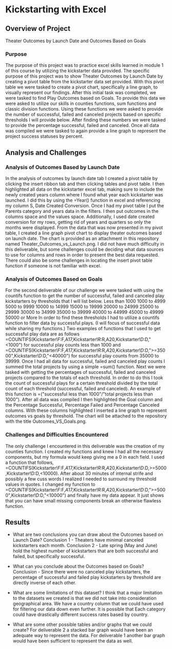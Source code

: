 # Kickstarting with Excel

## Overview of Project
Theater Outcomes by Launch Date and Outcomes Based on Goals

### Purpose
The purpose of this project was to practice excel skills learned in module 1 of this course by utilizing the kickstarter data provided. The specific purpose of this project was to show Theater Outcomes by Launch Date by creating a pivot table from the kickstarter data set provided. With this pivot table we were tasked to create a pivot chart, specifically a line graph, to visually represent our findings. After this initial task was completed, we were tasked to find Play Outcomes based on Goals. To provide this data we were asked to utilize our skills in counties functions, sum functions and classic division functions. Using these functions we were asked to provide the number of successful, failed and canceled projects based on specific thresholds I will provide below. After finding these numbers we were tasked to provide the percentage successful, failed and canceled. Once all data was compiled we were tasked to again provide a line graph to represent the project success statuses by percent. 

## Analysis and Challenges

### Analysis of Outcomes Based by Launch Date
In the analysis of outcomes by launch date tab I created a pivot table by clicking the insert ribbon tab and then clicking tables and pivot table. I then highlighted all data on the kickstarter excel tab, making sure to include the newly created years column where I found what year each kickstarter was launched. I did this by using the =Year() function in excel and referencing my column S, Date Created Conversion. Once I had my pivot table I put the Parents category and years data in the filters. I then put outcomes in the columns space and the values space. Additionally, I used date created conversion for my rows, getting rid of years and quarters so only the months were displayed. From the data that was now presented in my pivot table, I created a line graph pivot chart to display theater outcomes based on launch date. The chart is provided as an attachment in this repository named Theater_Outcomes_vs_Launch.png. I did not have much difficulty in this deliverable, but some challenges could be deciding what data sources to use for columns and rows in order to present the best data requested. There could also be some challenges in locating the insert pivot table function if someone is not familiar with excel.

### Analysis of Outcomes Based on Goals
For the second deliverable of our challenge we were tasked with using the countifs function to get the number of successful, failed and canceled play kickstarters by thresholds that I will list below.
Less than 1000
1000 to 4999
5000 to 9999
10000 to 14999
15000 to 19999
20000 to 24999
25000 to 29999
30000 to 34999
35000 to 39999
40000 to 44999
45000 to 49999
50000 or More
In order to find these thresholds I had to utilize a countifs function to filter data by successful plays. (I will focus of successful data while sharing my functions.) Two examples of functions that I used to get successful play data are as follows =COUNTIFS(Kickstarter!$F:$F,A17,Kickstarter!$R:$R,A20,Kickstarter!$D:$D,"<1000") for successful play counts less than 1000 and =COUNTIFS(Kickstarter!$F:$F,$A$17,Kickstarter!$R:$R,$A$20,Kickstarter!$D:$D,">=35000",Kickstarter!$D:$D,"<40000") for successful play counts from 35000 to 39999. Once I had all data for successful, failed and canceled play counts I summed the total projects by using a simple =sum() function. Next we were tasked with getting the percentages of successful, failed and canceled projects compared to the totals of each threshold. In order to do this I took the count of successful plays for a certain threshold divided by the total count of each threshold (successful, failed and canceled). An example of this function is =("successful less than 1000"/"total projects less than 1000"). After all data was compiled I then highlighted the Goal column and the Percentage Successful, Percentage Failed and Percentage Canceled columns. With these columns highlighted I inserted a line graph to represent outcomes vs goals by threshold. The chart will be attached to the repository with the title Outcomes_VS_Goals.png.

### Challenges and Difficulties Encountered
The only challenge I encountered in this deliverable was the creation of my counties function. I created my functions and knew I had all the necessary components, but my formula would keep giving me a 0 in each field. I used a function that follows, =COUNTIFS(Kickstarter!$F:$F,$A$17,Kickstarter!$R:$R,$A$20,Kickstarter!$D:$D,>=5000,Kickstarter!$D:$D,<10000). After about 30 minutes of internal strife and possibly a few cuss words I realized I needed to surround my threshold values in quotes. I changed my function to =COUNTIFS(Kickstarter!$F:$F,$A$17,Kickstarter!$R:$R,$A$20,Kickstarter!$D:$D,">=5000",Kickstarter!$D:$D,"<10000") and finally have my data appear. It just shows that you can have small missing components break an otherwise flawless function.

## Results

- What are two conclusions you can draw about the Outcomes based on Launch Date?
Conclusion 1 - Theaters have minimal canceled kickstarters each month.
Conclusion 2 - Late spring (May and June) hold the highest number of kickstarters that are both successful and failed, but specifically successful.

- What can you conclude about the Outcomes based on Goals?
Conclusion - Since there were no canceled play kickstarters, the percentage of successful and failed play kickstarters by threshold are directly inverse of each other.

- What are some limitations of this dataset?
I think that a major limitation to the datasets we created is that we did not take into consideration geographical area. We have a country column that we could have used for filtering our data down even further. It is possible that Each category could have drastically different success rates based by country. 

- What are some other possible tables and/or graphs that we could create?
For deliverable 2 a stacked bar graph would have been an adequate way to represent the data.
For deliverable 1 another bar graph would have been sufficient to represent the data as well.

